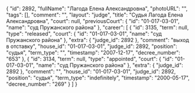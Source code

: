 {
    "id": 2892,
    "fullName": "Лагода Елена Александровна",
    "photoURL": "",
    "tags": [],
    "comment": "",
    "layout": "judge",
    "title": "Судья Лагода Елена Александровна",
    "court": null,
    "previousCourt": {
        "id": "01-017-03-01",
        "name": "суд Пружанского района"
    },
    "career": [
        {
            "id": 3135,
            "term": null,
            "type": "released",
            "court": {
                "id": "01-017-03-01",
                "name": "суд Пружанского района"
            },
            "extra": {
                "judge_id": 2892
            },
            "comment": "выход в отставку",
            "house_id": "01-017-03-01",
            "judge_id": 2892,
            "position": "судья",
            "term_type": "",
            "timestamp": "2007-12-17",
            "decree_number": "653"
        },
        {
            "id": 3134,
            "term": null,
            "type": "appointed",
            "court": {
                "id": "01-017-03-01",
                "name": "суд Пружанского района"
            },
            "extra": {
                "judge_id": 2892
            },
            "comment": "",
            "house_id": "01-017-03-01",
            "judge_id": 2892,
            "position": "судья",
            "term_type": "indefinitely",
            "timestamp": "2000-05-17",
            "decree_number": "269"
        }
    ]
}